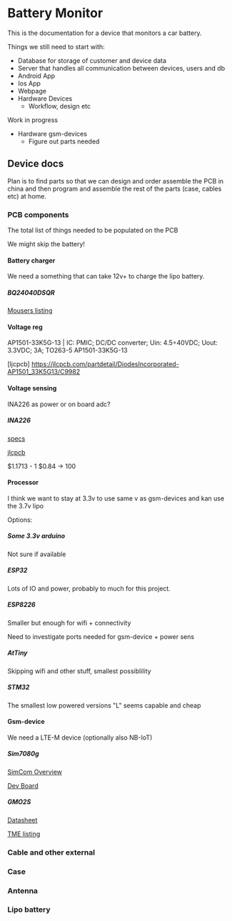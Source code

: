 # Battery Monitor

This is the documentation for a device that monitors a car battery.

Things we still need to start with:

* Database for storage of customer and device data
* Server that handles all communication between devices, users and db
* Android App
* Ios App
* Webpage
* Hardware Devices
    * Workflow, design etc

Work in progress

* Hardware gsm-devices
    * Figure out parts needed

## Device docs

Plan is to find parts so that we can design and order assemble the PCB in china
and then program and assemble the rest of the parts (case, cables etc) at home.

### PCB components

The total list of things needed to be populated on the PCB

We might skip the battery!

#### Battery charger

We need a something that can take 12v+ to charge the lipo battery. 

##### BQ24040DSQR

[Mousers listing](https://www.ti.com/lit/ds/symlink/bq24045.pdf?HQS=dis-mous-null-mousermode-dsf-pf-null-wwe&ts=1698692613899&ref_url=https%253A%252F%252Feu.mouser.com%252F)


#### Voltage reg

AP1501-33K5G-13 | IC: PMIC; DC/DC converter; Uin: 4.5÷40VDC; Uout: 3.3VDC; 3A; TO263-5
AP1501-33K5G-13

[ljcpcb] https://jlcpcb.com/partdetail/DiodesIncorporated-AP1501_33K5G13/C9982

#### Voltage sensing

INA226 as power or on board adc?

##### INA226

[specs](https://www.ti.com/product/INA226?utm_source=google&utm_medium=cpc&utm_campaign=asc-null-null-GPN_EN-cpc-pf-google-wwe&utm_content=INA226&ds_k=INA226&DCM=yes&gclsrc=ds&gclsrc=ds)

[jlcpcb](https://jlcpcb.com/partdetail/TexasInstruments-INA226AIDGSR/C49851)

$1.1713 - 1
$0.84 -> 100

#### Processor

I think we want to stay at 3.3v to use same v as gsm-devices and
kan use the 3.7v lipo

Options:

##### Some 3.3v arduino 

Not sure if available

##### ESP32

Lots of IO and power, probably to much for this project.

##### ESP8226

Smaller but enough for wifi + connectivity

Need to investigate ports needed for gsm-device + power sens

##### AtTiny

Skipping wifi and other stuff, smallest possiblility

##### STM32

The smallest low powered versions "L" seems capable and cheap

#### Gsm-device

We need a LTE-M device (optionally also NB-IoT)

##### Sim7080g

[SimCom Overview](https://www.tme.eu/Document/6d3e53b0fa4b72dd4e7fd1bddf920252/Product%C2%A0Catalogue%C2%A0202301%C2%A0V1.pdf
)

[Dev Board](https://github.com/techstudio-design/sim7080_dev_board)

##### GMO2S 

[Datasheet](https://eu.mouser.com/datasheet/2/1047/PI_GM02S_1_20200910_WEB-2905882.pdf)

[TME listing](https://www.tme.eu/Document/6d3e53b0fa4b72dd4e7fd1bddf920252/Product%C2%A0Catalogue%C2%A0202301%C2%A0V1.pdf)


### Cable and other external

### Case

### Antenna

### Lipo battery



